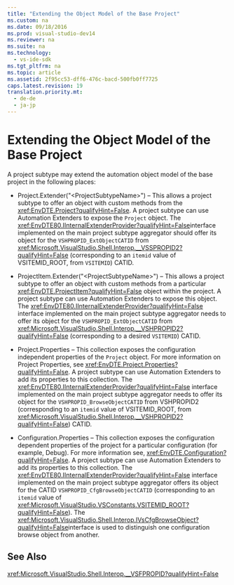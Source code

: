 ```yaml
---
title: "Extending the Object Model of the Base Project"
ms.custom: na
ms.date: 09/18/2016
ms.prod: visual-studio-dev14
ms.reviewer: na
ms.suite: na
ms.technology: 
  - vs-ide-sdk
ms.tgt_pltfrm: na
ms.topic: article
ms.assetid: 2f95cc53-dff6-476c-bacd-500fb0ff7725
caps.latest.revision: 19
translation.priority.mt: 
  - de-de
  - ja-jp
---
```

# Extending the Object Model of the Base Project
A project subtype may extend the automation object model of the base project in the following places:  
  
-   Project.Extender("<ProjectSubtypeName\>") – This allows a project subtype to offer an object with custom methods from the <xref:EnvDTE.Project?qualifyHint=False>. A project subtype can use Automation Extenders to expose the `Project` object. The <xref:EnvDTE80.IInternalExtenderProvider?qualifyHint=False>interface implemented on the main project subtype aggregator should offer its object for the `VSHPROPID_ExtObjectCATID` from <xref:Microsoft.VisualStudio.Shell.Interop.__VSSPROPID2?qualifyHint=False> (corresponding to an `itemid` value of VSITEMID_ROOT, from `VSITEMID`) CATID.  
  
-   ProjectItem.Extender("<ProjectSubtypeName\>") – This allows a project subtype to offer an object with custom methods from a particular <xref:EnvDTE.ProjectItem?qualifyHint=False> object within the project. A project subtype can use Automation Extenders to expose this object. The <xref:EnvDTE80.IInternalExtenderProvider?qualifyHint=False> interface implemented on the main project subtype aggregator needs to offer its object for the `VSHPROPID_ExtObjectCATID` from <xref:Microsoft.VisualStudio.Shell.Interop.__VSHPROPID2?qualifyHint=False> (corresponding to a desired `VSITEMID`) CATID.  
  
-   Project.Properties – This collection exposes the configuration independent properties of the `Project` object. For more information on Project Properties, see <xref:EnvDTE.Project.Properties?qualifyHint=False>. A project subtype can use Automation Extenders to add its properties to this collection. The <xref:EnvDTE80.IInternalExtenderProvider?qualifyHint=False> interface implemented on the main project subtype aggregator needs to offer its object for the `VSHPROPID_BrowseObjectCATID` from VSHPROPID2 (corresponding to an `itemid` value of VSITEMID_ROOT, from <xref:Microsoft.VisualStudio.Shell.Interop.__VSHPROPID2?qualifyHint=False>) CATID.  
  
-   Configuration.Properties – This collection exposes the configuration dependent properties of the project for a particular configuration (for example, Debug). For more information see, <xref:EnvDTE.Configuration?qualifyHint=False>. A project subtype can use Automation Extenders to add its properties to this collection. The <xref:EnvDTE80.IInternalExtenderProvider?qualifyHint=False> interface implemented on the main project subtype aggregator offers its object for the CATID `VSHPROPID_CfgBrowseObjectCATID` (corresponding to an `itemid` value of <xref:Microsoft.VisualStudio.VSConstants.VSITEMID_ROOT?qualifyHint=False>). The <xref:Microsoft.VisualStudio.Shell.Interop.IVsCfgBrowseObject?qualifyHint=False>interface is used to distinguish one configuration browse object from another.  
  
## See Also  
 <xref:Microsoft.VisualStudio.Shell.Interop.__VSFPROPID?qualifyHint=False>